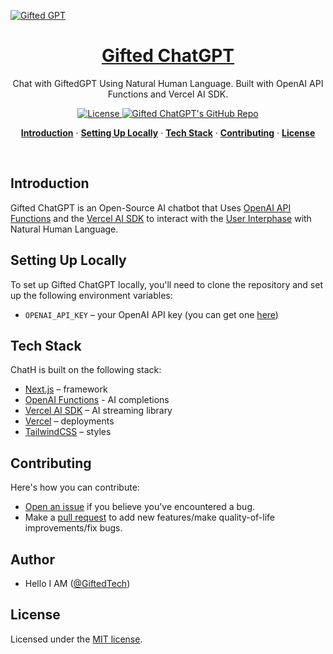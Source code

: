 [![Gifted GPT](https://readme-typing-svg.demolab.com?font=Anton&size=30&pause=998&color=FF0B26&background=F7F2F20A&align=center&random=false&width=800&lines=Hello+Everyone%F0%9F%91%8B!;I+am+Gifted+Chat+GPT;I+am+Programmed+by+Gifted+Tech;Gifted+Tech+is+a+Self+Learned+Fronted+Developer;He+is+from+East+Africa-Kenya)](https://github.com/Giftedmaurice/giftedgpt)

<a href="https://giftedgpt.vercel.app">
  <h1 align="center">Gifted ChatGPT</h1>
</a>

<p align="center">
  Chat with GiftedGPT Using Natural Human Language. Built with OpenAI API Functions and Vercel AI SDK. 
</p>

<p align="center">
  <a href="https://github.com/Giftedmaurice/giftedgpt/blob/main/LICENSE">
    <img src="https://img.shields.io/github/license/steven-tey/chathn?label=license&logo=github&color=f80&logoColor=fff" alt="License" />
  </a>
  <a href="https://github.com/Giftedmaurice/giftedgpt"><img src="https://img.shields.io/github/stars/steven-tey/chathn?style=social" alt="Gifted ChatGPT's GitHub Repo"></a>
</p>

<p align="center">
  <a href="#introduction"><strong>Introduction</strong></a> ·
  <a href="#setting-up-locally"><strong>Setting Up Locally</strong></a> ·
  <a href="#tech-stack"><strong>Tech Stack</strong></a> ·
  <a href="#contributing"><strong>Contributing</strong></a> ·
  <a href="#license"><strong>License</strong></a>
</p>
<br/>

## Introduction

Gifted ChatGPT is an Open-Source AI chatbot that Uses [OpenAI API Functions](https://platform.openai.com/docs/guides/gpt/function-calling) and the [Vercel AI SDK](https://sdk.vercel.ai/docs) to interact with the [User Interphase](https://github.com/Giftedmaurice/giftedgpt) with Natural Human Language.

## Setting Up Locally

To set up Gifted ChatGPT locally, you'll need to clone the repository and set up the following environment variables:

- `OPENAI_API_KEY` – your OpenAI API key (you can get one [here](https://platform.openai.com/account/api-keys))

## Tech Stack

ChatH is built on the following stack:

- [Next.js](https://nextjs.org/) – framework
- [OpenAI Functions](https://platform.openai.com/docs/guides/gpt/function-calling) - AI completions
- [Vercel AI SDK](https://sdk.vercel.ai/docs) – AI streaming library
- [Vercel](https://vercel.com) – deployments
- [TailwindCSS](https://tailwindcss.com/) – styles

## Contributing

Here's how you can contribute:

- [Open an issue](https://github.com/Giftedmaurice/giftedgpt/issues) if you believe you've encountered a bug.
- Make a [pull request](https://github.com/Giftedmaurice/giftedgpt/pull) to add new features/make quality-of-life improvements/fix bugs.

## Author

- Hello I AM ([@GiftedTech](https://wa.me/message/NHCZC5DSOEUXB1))

## License

Licensed under the [MIT license](https://github.com/Giftedmaurice/giftedgpt/blob/main/LICENSE.md).
